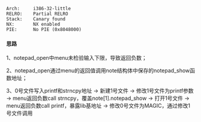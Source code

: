     Arch:     i386-32-little
    RELRO:    Partial RELRO
    Stack:    Canary found
    NX:       NX enabled
    PIE:      No PIE (0x8048000)

#### 思路
1、notepad_open中menu未检验输入下限，导致返回负数；

2、notepad_open通过menu的返回值调用note结构体中保存的notepad_show函数地址；

3、0号文件写入printf和strncpy地址 -> 新建1号文件 -> 修改1号文件为printf参数 -> menu返回负数call strncpy，覆盖note[1].notepad_show -> 打开1号文件 -> menu返回负数call printf，暴露lib基地址 -> 修改0号文件为MAGIC，通过修改1号文件调用